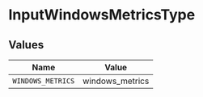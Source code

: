 # InputWindowsMetricsType


## Values

| Name              | Value             |
| ----------------- | ----------------- |
| `WINDOWS_METRICS` | windows_metrics   |
